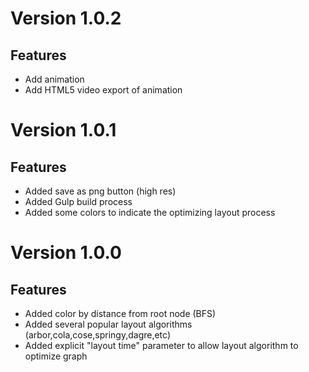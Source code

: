 # Version 1.0.2

## Features

- Add animation
- Add HTML5 video export of animation


# Version 1.0.1

## Features

- Added save as png button (high res)
- Added Gulp build process
- Added some colors to indicate the optimizing layout process


# Version 1.0.0

## Features

- Added color by distance from root node (BFS)
- Added several popular layout algorithms (arbor,cola,cose,springy,dagre,etc)
- Added explicit "layout time" parameter to allow layout algorithm to optimize graph

